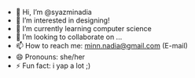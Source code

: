 - 👋 Hi, I’m @syazminadia
- 👀 I’m interested in designing!
- 🌱 I’m currently learning computer science
- 💞️ I’m looking to collaborate on ...
- 📫 How to reach me: minn.nadia@gmail.com (E-mail)
- 😄 Pronouns: she/her
- ⚡ Fun fact: i yap a lot ;)

<!---
syazminadia/syazminadia is a ✨ special ✨ repository because its `README.md` (this file) appears on your GitHub profile.
You can click the Preview link to take a look at your changes.
--->
